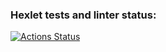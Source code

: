 ### Hexlet tests and linter status:
[![Actions Status](https://github.com/Germankhz/qa-engineer-project-85/workflows/hexlet-check/badge.svg)](https://github.com/Germankhz/qa-engineer-project-85/actions)